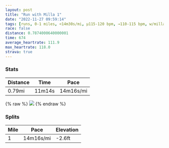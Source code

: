 ```yaml
---
layout: post
title: "Run with Milla 1"
date: "2022-11-27 09:59:14"
tags: [runs, 0-1 miles, <14m30s/mi, μ115-120 bpm, →110-115 bpm, w/milla]
race: false
distance: 0.7874000640000001
time: 674
average_heartrate: 111.9
max_heartrate: 118.0
strava: true
---
```


### Stats

| Distance | Time | Pace |
|----------|------|------|
|0.79mi|11m14s|14m16s/mi|

{% raw %}
<img src='https://maps.googleapis.com/maps/api/staticmap?maptype=roadmap&path=enc:q|uwFpitbMc@SQa@Ih@Sf@Av@UX]X?DDDHDTFLJZm@h@_BN]CMUSQGAEDKCLORIf@Cl@AHOLCJUVUHADBBLLN@JHF@rA_DLICEICSSI[E?i@zAQxAQNQH?@j@^Z_@j@mBR_@KIGe@CCC?[|@Or@Yz@QBMHBLXPJCNQRk@Ja@Vw@LK?GIM?IKM?EFA@LCLO\U~@O`@MVULOBf@ZJ?JQH_@^eBNM&key=AIzaSyC1MId7bFpkLXNAaYhBSTb8jLyiSqzbDtM&size=800x800&markers=color:yellow|label:S|40.74969,-74.00105&markers=color:green|label:F|40.749700000000004,-74.00112999999999'>
{% endraw %}

### Splits

| Mile | Pace | Elevation |
|------|------|-----------|
|1|14m16s/mi|-2.6ft|
